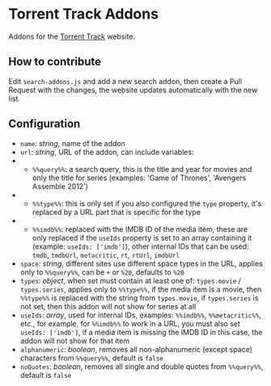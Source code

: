 # Torrent Track Addons

Addons for the [Torrent Track](https://torrent-track.surge.sh/) website.

## How to contribute

Edit `search-addons.js` and add a new search addon, then create a Pull Request with the changes, the website updates automatically with the new list.

## Configuration

- `name`: _string_, name of the addon
- `url`: _string_, URL of the addon, can include variables:
- - `%%query%%`: a search query, this is the title and year for movies and only the title for series (examples: 'Game of Thrones', 'Avengers Assemble 2012')
- - `%%type%%`: this is only set if you also configured the `type` property, it's replaced by a URL part that is specific for the type
- - `%%imdb%%`: replaced with the IMDB ID of the media item, these are only replaced if the `useIds` property is set to an array containing it (example: `useIds: ['imdb']`), other internal IDs that can be used: `tmdb`, `tmdbUrl`, `metacritic`, `rt`, `rtUrl`, `imdbUrl`
- `space`:  _string_, different sites use different space types in the URL, applies only to `%%query%%`, can be `+` or `%20`, defaults to `%20`
- `types`: _object_, when set must contain at least one of: `types.movie` / `types.series`, applies only to `%%type%%`, if the media item is a movie, then `%%type%%` is replaced with the string from `types.movie`, if `types.series` is not set, then this addon will not show for series at all
- `useIds`: _array_, used for internal IDs, examples: `%%imdb%%`, `%%metacritic%%`, etc., for example, for `%%imdb%%` to work in a URL, you must also set `useIds: ['imdb']`, if a media item is missing the IMDB ID in this case, the addon will not show for that item
- `alphanumeric`: _boolean_, removes all non-alphanumeric (except space) characters from `%%query%%`, default is `false`
- `noQuotes`: _boolean_, removes all single and double quotes from `%%query%%`, default is `false`

